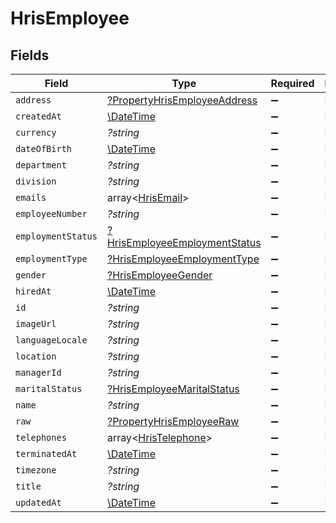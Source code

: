 # HrisEmployee


## Fields

| Field                                                                                | Type                                                                                 | Required                                                                             | Description                                                                          |
| ------------------------------------------------------------------------------------ | ------------------------------------------------------------------------------------ | ------------------------------------------------------------------------------------ | ------------------------------------------------------------------------------------ |
| `address`                                                                            | [?PropertyHrisEmployeeAddress](../../models/shared/PropertyHrisEmployeeAddress.md)   | :heavy_minus_sign:                                                                   | N/A                                                                                  |
| `createdAt`                                                                          | [\DateTime](https://www.php.net/manual/en/class.datetime.php)                        | :heavy_minus_sign:                                                                   | N/A                                                                                  |
| `currency`                                                                           | *?string*                                                                            | :heavy_minus_sign:                                                                   | N/A                                                                                  |
| `dateOfBirth`                                                                        | [\DateTime](https://www.php.net/manual/en/class.datetime.php)                        | :heavy_minus_sign:                                                                   | N/A                                                                                  |
| `department`                                                                         | *?string*                                                                            | :heavy_minus_sign:                                                                   | N/A                                                                                  |
| `division`                                                                           | *?string*                                                                            | :heavy_minus_sign:                                                                   | N/A                                                                                  |
| `emails`                                                                             | array<[HrisEmail](../../models/shared/HrisEmail.md)>                                 | :heavy_minus_sign:                                                                   | N/A                                                                                  |
| `employeeNumber`                                                                     | *?string*                                                                            | :heavy_minus_sign:                                                                   | N/A                                                                                  |
| `employmentStatus`                                                                   | [?HrisEmployeeEmploymentStatus](../../models/shared/HrisEmployeeEmploymentStatus.md) | :heavy_minus_sign:                                                                   | N/A                                                                                  |
| `employmentType`                                                                     | [?HrisEmployeeEmploymentType](../../models/shared/HrisEmployeeEmploymentType.md)     | :heavy_minus_sign:                                                                   | N/A                                                                                  |
| `gender`                                                                             | [?HrisEmployeeGender](../../models/shared/HrisEmployeeGender.md)                     | :heavy_minus_sign:                                                                   | N/A                                                                                  |
| `hiredAt`                                                                            | [\DateTime](https://www.php.net/manual/en/class.datetime.php)                        | :heavy_minus_sign:                                                                   | N/A                                                                                  |
| `id`                                                                                 | *?string*                                                                            | :heavy_minus_sign:                                                                   | N/A                                                                                  |
| `imageUrl`                                                                           | *?string*                                                                            | :heavy_minus_sign:                                                                   | N/A                                                                                  |
| `languageLocale`                                                                     | *?string*                                                                            | :heavy_minus_sign:                                                                   | N/A                                                                                  |
| `location`                                                                           | *?string*                                                                            | :heavy_minus_sign:                                                                   | N/A                                                                                  |
| `managerId`                                                                          | *?string*                                                                            | :heavy_minus_sign:                                                                   | N/A                                                                                  |
| `maritalStatus`                                                                      | [?HrisEmployeeMaritalStatus](../../models/shared/HrisEmployeeMaritalStatus.md)       | :heavy_minus_sign:                                                                   | N/A                                                                                  |
| `name`                                                                               | *?string*                                                                            | :heavy_minus_sign:                                                                   | N/A                                                                                  |
| `raw`                                                                                | [?PropertyHrisEmployeeRaw](../../models/shared/PropertyHrisEmployeeRaw.md)           | :heavy_minus_sign:                                                                   | N/A                                                                                  |
| `telephones`                                                                         | array<[HrisTelephone](../../models/shared/HrisTelephone.md)>                         | :heavy_minus_sign:                                                                   | N/A                                                                                  |
| `terminatedAt`                                                                       | [\DateTime](https://www.php.net/manual/en/class.datetime.php)                        | :heavy_minus_sign:                                                                   | N/A                                                                                  |
| `timezone`                                                                           | *?string*                                                                            | :heavy_minus_sign:                                                                   | N/A                                                                                  |
| `title`                                                                              | *?string*                                                                            | :heavy_minus_sign:                                                                   | N/A                                                                                  |
| `updatedAt`                                                                          | [\DateTime](https://www.php.net/manual/en/class.datetime.php)                        | :heavy_minus_sign:                                                                   | N/A                                                                                  |